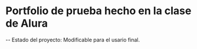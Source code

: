 <h1>Portfolio de prueba hecho en la clase de Alura</h1>
-- Estado del proyecto: Modificable para el usario final.

